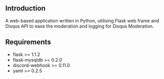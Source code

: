 ## Introduction
A web-based application written in Python, utilising Flask web frame and Disqus API to ease the moderation and logging for Disqus Moderation.

## Requirements
* flask >= 1.1.2
* flask-mysqldb >= 0.2.0
* discord-webhook >= 0.11.0
* yaml >= 0.2.5
